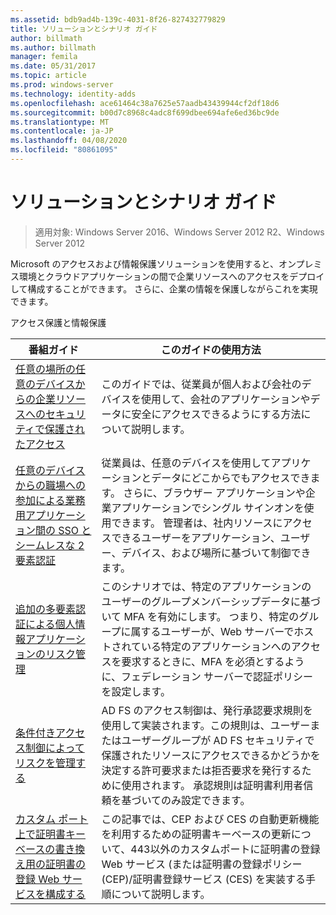 ```yaml
---
ms.assetid: bdb9ad4b-139c-4031-8f26-827432779829
title: ソリューションとシナリオ ガイド
author: billmath
ms.author: billmath
manager: femila
ms.date: 05/31/2017
ms.topic: article
ms.prod: windows-server
ms.technology: identity-adds
ms.openlocfilehash: ace61464c38a7625e57aadb43439944cf2df18d6
ms.sourcegitcommit: b00d7c8968c4adc8f699dbee694afe6ed36bc9de
ms.translationtype: MT
ms.contentlocale: ja-JP
ms.lasthandoff: 04/08/2020
ms.locfileid: "80861095"
---
```

# <a name="solutions-and-scenario-guides"></a>ソリューションとシナリオ ガイド

>適用対象: Windows Server 2016、Windows Server 2012 R2、Windows Server 2012
 
  
Microsoft のアクセスおよび情報保護ソリューションを使用すると、オンプレミス環境とクラウドアプリケーションの間で企業リソースへのアクセスをデプロイして構成することができます。 さらに、企業の情報を保護しながらこれを実現できます。  
  
アクセス保護と情報保護  
  
|番組ガイド|このガイドの使用方法                                                                                                                                                                                                                                                                                                                                                                                                    
|-----|-----  
| [任意の場所の任意のデバイスからの企業リソースへのセキュリティで保護されたアクセス](https://technet.microsoft.com/library/dn550982.aspx)|このガイドでは、従業員が個人および会社のデバイスを使用して、会社のアプリケーションやデータに安全にアクセスできるようにする方法について説明します。                                                                                                                                                                                    
| [任意のデバイスからの職場への参加による業務用アプリケーション間の SSO とシームレスな 2 要素認証](https://technet.microsoft.com/library/dn280945.aspx) | 従業員は、任意のデバイスを使用してアプリケーションとデータにどこからでもアクセスできます。 さらに、ブラウザー アプリケーションや企業アプリケーションでシングル サインオンを使用できます。 管理者は、社内リソースにアクセスできるユーザーをアプリケーション、ユーザー、デバイス、および場所に基づいて制御できます。                                        
| [追加の多要素認証による個人情報アプリケーションのリスク管理](https://technet.microsoft.com/library/dn280949.aspx)| このシナリオでは、特定のアプリケーションのユーザーのグループメンバーシップデータに基づいて MFA を有効にします。 つまり、特定のグループに属するユーザーが、Web サーバーでホストされている特定のアプリケーションへのアクセスを要求するときに、MFA を必須とするように、フェデレーション サーバーで認証ポリシーを設定します。  
| [条件付きアクセス制御によってリスクを管理する](https://technet.microsoft.com/library/dn280937.aspx) | AD FS のアクセス制御は、発行承認要求規則を使用して実装されます。この規則は、ユーザーまたはユーザーグループが AD FS セキュリティで保護されたリソースにアクセスできるかどうかを決定する許可要求または拒否要求を発行するために使用されます。 承認規則は証明書利用者信頼を基づいてのみ設定できます。
|[カスタム ポート上で証明書キーベースの書き換え用の証明書の登録 Web サービスを構成する](certificate-enrollment-certificate-key-based-renewal.md)|この記事では、CEP および CES の自動更新機能を利用するための証明書キーベースの更新について、443以外のカスタムポートに証明書の登録 Web サービス (または証明書の登録ポリシー (CEP)/証明書登録サービス (CES) を実装する手順について説明します。 |


